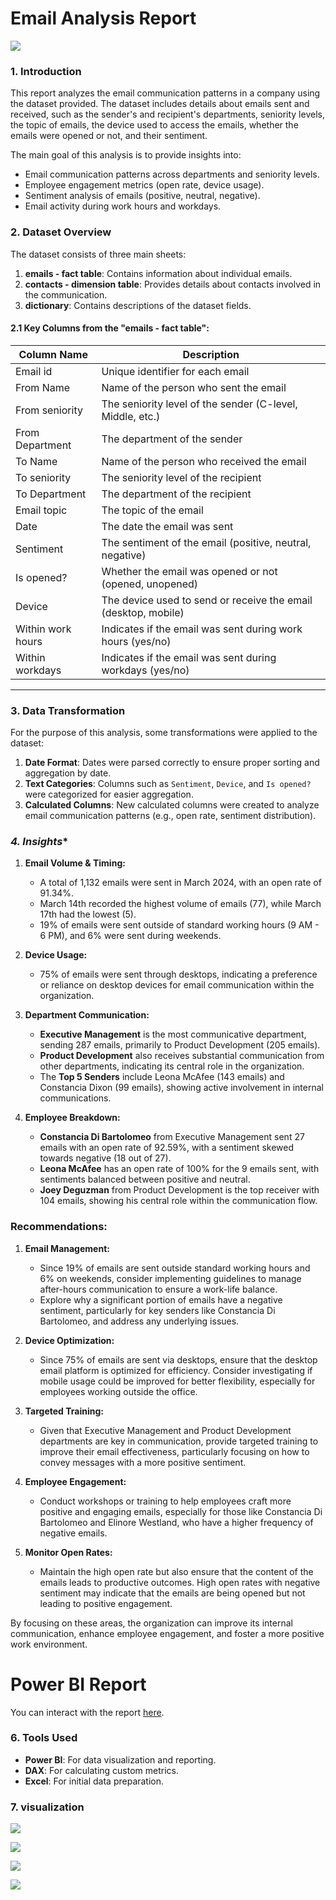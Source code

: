 
# Email Analysis Report 

![](email.jpg)
### **1. Introduction**

This report analyzes the email communication patterns in a company using the dataset provided. The dataset includes details about emails sent and received, such as the sender's and recipient's departments, seniority levels, the topic of emails, the device used to access the emails, whether the emails were opened or not, and their sentiment.

The main goal of this analysis is to provide insights into:
- Email communication patterns across departments and seniority levels.
- Employee engagement metrics (open rate, device usage).
- Sentiment analysis of emails (positive, neutral, negative).
- Email activity during work hours and workdays.

### **2. Dataset Overview**

The dataset consists of three main sheets:

1. **emails - fact table**: Contains information about individual emails.
2. **contacts - dimension table**: Provides details about contacts involved in the communication.
3. **dictionary**: Contains descriptions of the dataset fields.

#### **2.1 Key Columns from the "emails - fact table"**:

| Column Name          | Description                                                         |
|----------------------|---------------------------------------------------------------------|
| Email id             | Unique identifier for each email                                    |
| From Name            | Name of the person who sent the email                               |
| From seniority       | The seniority level of the sender (C-level, Middle, etc.)            |
| From Department      | The department of the sender                                        |
| To Name              | Name of the person who received the email                           |
| To seniority         | The seniority level of the recipient                                |
| To Department        | The department of the recipient                                     |
| Email topic          | The topic of the email                                              |
| Date                 | The date the email was sent                                         |
| Sentiment            | The sentiment of the email (positive, neutral, negative)            |
| Is opened?           | Whether the email was opened or not (opened, unopened)              |
| Device               | The device used to send or receive the email (desktop, mobile)      |
| Within work hours    | Indicates if the email was sent during work hours (yes/no)          |
| Within workdays      | Indicates if the email was sent during workdays (yes/no)            |

---

### **3. Data Transformation**

For the purpose of this analysis, some transformations were applied to the dataset:
1. **Date Format**: Dates were parsed correctly to ensure proper sorting and aggregation by date.
2. **Text Categories**: Columns such as `Sentiment`, `Device`, and `Is opened?` were categorized for easier aggregation.
3. **Calculated Columns**: New calculated columns were created to analyze email communication patterns (e.g., open rate, sentiment distribution).



### *4. Insights**


1. **Email Volume & Timing:**
   - A total of 1,132 emails were sent in March 2024, with an open rate of 91.34%.
   - March 14th recorded the highest volume of emails (77), while March 17th had the lowest (5).
   - 19% of emails were sent outside of standard working hours (9 AM - 6 PM), and 6% were sent during weekends.

2. **Device Usage:**
   - 75% of emails were sent through desktops, indicating a preference or reliance on desktop devices for email communication within the organization.

3. **Department Communication:**
   - **Executive Management** is the most communicative department, sending 287 emails, primarily to Product Development (205 emails).
   - **Product Development** also receives substantial communication from other departments, indicating its central role in the organization.
   - The **Top 5 Senders** include Leona McAfee (143 emails) and Constancia Dixon (99 emails), showing active involvement in internal communications.

4. **Employee Breakdown:**
   - **Constancia Di Bartolomeo** from Executive Management sent 27 emails with an open rate of 92.59%, with a sentiment skewed towards negative (18 out of 27).
   - **Leona McAfee** has an open rate of 100% for the 9 emails sent, with sentiments balanced between positive and neutral.
   - **Joey Deguzman** from Product Development is the top receiver with 104 emails, showing his central role within the communication flow.

### **Recommendations:**

1. **Email Management:**
   - Since 19% of emails are sent outside standard working hours and 6% on weekends, consider implementing guidelines to manage after-hours communication to ensure a work-life balance.
   - Explore why a significant portion of emails have a negative sentiment, particularly for key senders like Constancia Di Bartolomeo, and address any underlying issues.

2. **Device Optimization:**
   - Since 75% of emails are sent via desktops, ensure that the desktop email platform is optimized for efficiency. Consider investigating if mobile usage could be improved for better flexibility, especially for employees working outside the office.

3. **Targeted Training:**
   - Given that Executive Management and Product Development departments are key in communication, provide targeted training to improve their email effectiveness, particularly focusing on how to convey messages with a more positive sentiment.

4. **Employee Engagement:**
   - Conduct workshops or training to help employees craft more positive and engaging emails, especially for those like Constancia Di Bartolomeo and Elinore Westland, who have a higher frequency of negative emails.

5. **Monitor Open Rates:**
   - Maintain the high open rate but also ensure that the content of the emails leads to productive outcomes. High open rates with negative sentiment may indicate that the emails are being opened but not leading to positive engagement.

By focusing on these areas, the organization can improve its internal communication, enhance employee engagement, and foster a more positive work environment.

# Power BI Report

You can interact with the report [here](https://app.powerbi.com/view?r=eyJrIjoiMTkzNmE5MzMtNjU1Ni00NmY1LTgwMmMtY2YxNjA5MWMxYjQ4IiwidCI6ImRmODY3OWNkLWE4MGUtNDVkOC05OWFjLWM4M2VkN2ZmOTVhMCJ9).


### **6. Tools Used**

- **Power BI**: For data visualization and reporting.
- **DAX**: For calculating custom metrics.
- **Excel**: For initial data preparation.

### **7. visualization**

![](Email1.jpg)

![](Email2.jpg)

![](Email3.jpg)

![](Email4.jpg)
